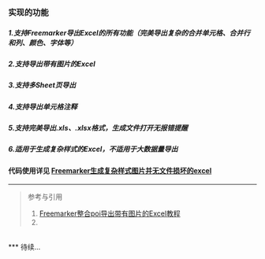 ### 实现的功能 
##### 1.支持Freemarker导出Excel的所有功能（完美导出复杂的合并单元格、合并行和列、颜色、字体等）
##### 2.支持导出带有图片的Excel
##### 3.支持多Sheet页导出
##### 4.支持导出单元格注释
##### 5.支持完美导出.xls、.xlsx格式，生成文件打开无报错提醒
##### 6.适用于生成复杂样式的Excel，不适用于大数据量导出

#### 代码使用详见 [Freemarker生成复杂样式图片并无文件损坏的excel](https://www.cnblogs.com/Hlingoes/p/14828344.html)

---
> 参考与引用
> 1. [Freemarker整合poi导出带有图片的Excel教程](https://blog.csdn.net/x541211190/article/details/105675771)
> 2. 
<br>
***
待续...
